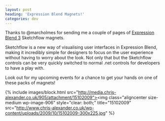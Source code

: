 ```yaml
---
layout: post
heading: 'Expression Blend Magnets!'
categories: dev
---
```


Thanks to @marcholmes for sending me a couple of pages of [Expression Blend 3](http://www.microsoft.com/expression/try-it) Sketchflow magnets.

Sketchflow is a new way of visualising user interfaces in Expression Blend, making it incredibly simple for designers to focus on the user experience without having to worry about the look. Not only that but the Sketchflow controls can be very quickly switched to normal .net controls for developers to have a play with.

Look out for my upcoming events for a chance to get your hands on one of these packs of magnets!

{% include images/block.html src="http://media.chris-alexander.co.uk/905/attachment/15102009"><img class="aligncenter size-medium wp-image-906" style="clear: both;" title="15102009" src="http://www.chris-alexander.co.uk/wp-content/uploads/2009/10/15102009-300x225.jpg" %}